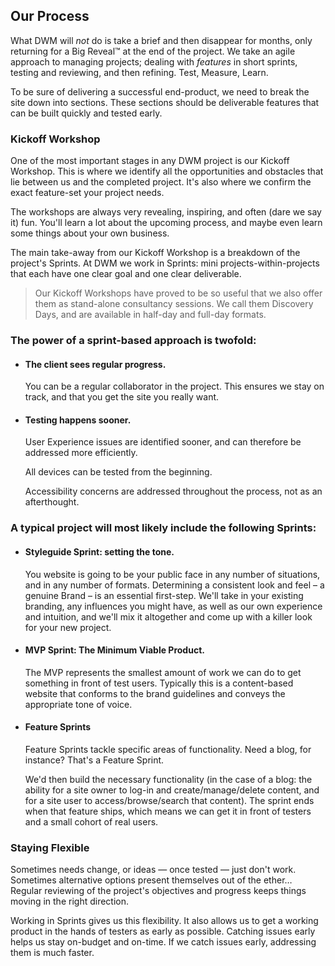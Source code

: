 ## Our Process

What DWM will *not* do is take a brief and then disappear for months, only returning for a Big Reveal&trade; at the end of the project. We take an agile approach to managing projects; dealing with *features* in short sprints, testing and reviewing, and then refining. Test, Measure, Learn.

To be sure of delivering a successful end-product, we need to break the site down into sections. These sections should be deliverable features that can be built quickly and tested early.

### Kickoff Workshop

One of the most important stages in any DWM project is our Kickoff Workshop. This is where we identify all the opportunities and obstacles that lie between us and the completed project. It's also where we confirm the exact feature-set your project needs. 

The workshops are always very revealing, inspiring, and often (dare we say it) fun. You'll learn a lot about the upcoming process, and maybe even learn some things about your own business.

The main take-away from our Kickoff Workshop is a breakdown of the project's Sprints. At DWM we work in Sprints: mini projects-within-projects that each have one clear goal and one clear deliverable.

> Our Kickoff Workshops have proved to be so useful that we also offer them as stand-alone consultancy sessions. We call them Discovery Days, and are available in half-day and full-day formats.

### The power of a sprint-based approach is twofold:

* #### The client sees regular progress.
    You can be a regular collaborator in the project. This ensures we stay on track, and that you get the site you really want.

* #### Testing happens sooner.
    User Experience issues are identified sooner, and can therefore be addressed more efficiently.
    
    All devices can be tested from the beginning.
    
    Accessibility concerns are addressed throughout the process, not as an afterthought.

### A typical project will most likely include the following Sprints:

* #### Styleguide Sprint: setting the tone.
    You website is going to be your public face in any number of situations, and in any number of formats. Determining a consistent look and feel – a genuine Brand – is an essential first-step. We'll take in your existing branding, any influences you might have, as well as our own experience and intuition, and we'll mix it altogether and come up with a killer look for your new project. 

* #### MVP Sprint: The Minimum Viable Product.
    The MVP represents the smallest amount of work we can do to get something in front of test users. Typically this is a content-based website that conforms to the brand guidelines and conveys the appropriate tone of voice.

* #### Feature Sprints
    Feature Sprints tackle specific areas of functionality. Need a blog, for instance? That's a Feature Sprint.
    
    We'd then build the necessary functionality (in the case of a blog: the ability for a site owner to log-in and create/manage/delete content, and for a site user to access/browse/search that content). The sprint ends when that feature ships, which means we can get it in front of testers and a small cohort of real users.

### Staying Flexible

Sometimes needs change, or ideas &mdash; once tested &mdash; just don't work. Sometimes alternative options present themselves out of the ether&hellip; Regular reviewing of the project's objectives and progress keeps things moving in the right direction.

Working in Sprints gives us this flexibility. It also allows us to get a working product in the hands of testers as early as possible. Catching issues early helps us stay on-budget and on-time. If we catch issues early, addressing them is much faster.